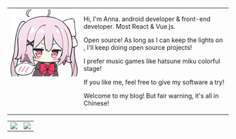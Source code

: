 ---
---
<table style="border:none">
<tr>
  <td style="vertical-align: top">
    <img width="300" alt="hello!" src="https://raw.githubusercontent.com/ReallySnow/ReallySnow/refs/heads/master/assets/about.webp" >
  </td>

  <td>

Hi, I'm Anna. android developer & front-end developer. Most React & Vue.js.

Open source! As long as I can keep the lights on , I'll keep doing open source projects!

I prefer music games like hatsune miku colorful stage!

If you like me, feel free to give my software a try!

Welcome to my blog! But fair warning, it's all in Chinese!

  </td>
</tr>
</table>

<table frame=void>
<tr>
    <td style="vertical-align: top">        
        <img align="left" src="https://streak-stats.demolab.com?user=mizuenaAlt&theme=highcontrast&hide_border=true&background=FFFFFF00&currStreakLabel=FF6E96&ring=7957D5&fire=FF6E96&currStreakNum=FF6E96&sideNums=7957D5&sideLabels=FF6E96&dates=7957D5"> 
    </td>
    <td>
        <img align="right" src="https://bad-apple-github-readme.vercel.app/api?show_bg=1&username=mizuenaAlt&include_all_commits=true&show_icons=true&count_private=true&hide_border=true&hide=stars,contribs&bg_color=00000000&title_color=7957d5&text_color=ff6e96">
    </td>
</tr>
</table>